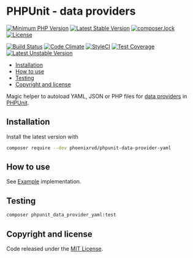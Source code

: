 # PHPUnit - data providers

[![Minimum PHP Version](https://img.shields.io/badge/php-%3E%3D%207.1-8892BF.svg)](https://php.net/)
[![Latest Stable Version](https://poser.pugx.org/phoenixrvd/phpunit-data-provider-yaml/v/stable.svg)](https://packagist.org/packages/phoenixrvd/phpunit-data-provider-yaml)
[![composer.lock](https://poser.pugx.org/phoenixrvd/phpunit-data-provider-yaml/composerlock)](https://packagist.org/packages/phoenixrvd/phpunit-data-provider-yaml)
[![License](https://poser.pugx.org/phoenixrvd/phpunit-data-provider-yaml/license)](https://packagist.org/packages/phoenixrvd/phpunit-data-provider-yaml)

[![Build Status](https://travis-ci.org/phoenixrvd/phpunit-data-provider-yaml.png?branch=master)](https://travis-ci.org/phoenixrvd/phpunit-data-provider-yaml)
[![Code Climate](https://codeclimate.com/github/phoenixrvd/phpunit-data-provider-yaml.png)](https://codeclimate.com/github/phoenixrvd/phpunit-data-provider-yaml)
[![StyleCI](https://styleci.io/repos/102899359/shield?branch=master)](https://styleci.io/repos/102899359)
[![Test Coverage](https://codeclimate.com/github/phoenixrvd/phpunit-data-provider-yaml/badges/coverage.svg)](https://codeclimate.com/github/phoenixrvd/phpunit-data-provider-yaml/coverage)
[![Latest Unstable Version](https://poser.pugx.org/phoenixrvd/phpunit-data-provider-yaml/v/unstable.svg)](https://packagist.org/packages/phoenixrvd/phpunit-data-provider-yaml)

<!-- START doctoc generated TOC please keep comment here to allow auto update -->
<!-- DON'T EDIT THIS SECTION, INSTEAD RE-RUN doctoc TO UPDATE -->


- [Installation](#installation)
- [How to use](#how-to-use)
- [Testing](#testing)
- [Copyright and license](#copyright-and-license)

<!-- END doctoc generated TOC please keep comment here to allow auto update -->

Magic helper to autoload YAML, JSON or PHP files for [data providers](https://phpunit.readthedocs.io/en/7.1/writing-tests-for-phpunit.html#data-providers) in [PHPUnit](https://phpunit.de/index.html).
 
## Installation

Install the latest version with

```bash
composer require --dev phoenixrvd/phpunit-data-provider-yaml
```

## How to use

See [Example](./tests/ExampleTest.php) implementation.

## Testing

```bash
composer phpunit_data_provider_yaml:test
```

## Copyright and license

Code released under the [MIT License](LICENSE). 

